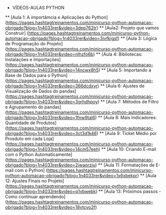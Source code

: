 * VÍDEOS-AULAS PYTHON

** [Aula 1: A importâmcia e Aplicações do Python]
(https://pages.hashtagtreinamentos.com/minicurso-python-automacao-obrigado?blog=1n4033rer&video=3dep762tr)
** [Aula2: Projeto que vamos Construir]
(https://pages.hashtagtreinamentos.com/minicurso-python-automacao-obrigado?blog=1n4033rer&video=3ivfkigsf)
** [Aula 3: Lógica de Programação do Projeto]
(https://pages.hashtagtreinamentos.com/minicurso-python-automacao-obrigado?blog=1n4033rer&video=nlhzfo6b)
** [Aula 4: Bibliotecas: Instalações e Importações]
(https://pages.hashtagtreinamentos.com/minicurso-python-automacao-obrigado?blog=1n4033rer&video=14ncwx8h5)
** [Aula 5: Importando a Base de Dados para o Python]
(https://pages.hashtagtreinamentos.com/minicurso-python-automacao-obrigado?blog=1n4033rer&video=366dcdxyr)
** [Aula 6: Ajustes de Visualização de Dados do pandas]
(https://pages.hashtagtreinamentos.com/minicurso-python-automacao-obrigado?blog=1n4033rer&video=3grhdhpoy)
** [Aula 7: Métodos de Filtro e Agrupamento do pandas]
(https://pages.hashtagtreinamentos.com/minicurso-python-automacao-obrigado?blog=1n4033rer&video=1fnw9tal6)
** [Aula 8: Mais Indicadores: Quantidade de Produtos]
(https://pages.hashtagtreinamentos.com/minicurso-python-automacao-obrigado?blog=1n4033rer&video=3ct3d1k46)
** [Aula 9: Ticket Médio por Prosduto em cada Loja]
(https://pages.hashtagtreinamentos.com/minicurso-python-automacao-obrigado?blog=1n4033rer&video=14cm57eeh)
** [Aula 10: Criando E-mail com o Python Automaticamente]
(https://pages.hashtagtreinamentos.com/minicurso-python-automacao-obrigado?blog=1n4033rer&video=2iwaorziu)
** [Aula 11: Formatações de E-mail com o Python]
(https://pages.hashtagtreinamentos.com/minicurso-python-automacao-obrigado?blog=1n4033rer&video=1x6xbekpr)
** [Aula 12: Ajustes Finais no Projeto]
(https://pages.hashtagtreinamentos.com/minicurso-python-automacao-obrigado?blog=1n4033rer&video=q1vbwebk)
** [Aula 13: Próximos passos - Como continuar aprendendo]
(https://pages.hashtagtreinamentos.com/minicurso-python-automacao-obrigado?blog=1n4033rer&video=18vtcyo2f)
